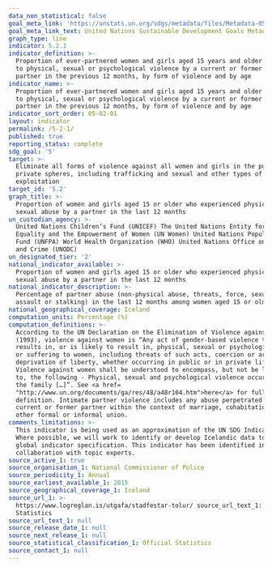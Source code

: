 ```yaml
---
data_non_statistical: false
goal_meta_link: 'https://unstats.un.org/sdgs/metadata/files/Metadata-05-02-01.pdf'
goal_meta_link_text: United Nations Sustainable Development Goals Metadata (PDF 518 KB)
graph_type: line
indicator: 5.2.1
indicator_definition: >-
  Proportion of ever-partnered women and girls aged 15 years and older subjected
  to physical, sexual or psychological violence by a current or former intimate
  partner in the previous 12 months, by form of violence and by age
indicator_name: >-
  Proportion of ever-partnered women and girls aged 15 years and older subjected
  to physical, sexual or psychological violence by a current or former intimate
  partner in the previous 12 months, by form of violence and by age
indicator_sort_order: 05-02-01
layout: indicator
permalink: /5-2-1/
published: true
reporting_status: complete
sdg_goal: '5'
target: >-
  Eliminate all forms of violence against all women and girls in the public and
  private spheres, including trafficking and sexual and other types of
  exploitation
target_id: '5.2'
graph_title: >-
  Proportion of women and girls aged 15 or older who experienced physical or
  sexual abuse by a partner in the last 12 months
un_custodian_agency: >-
  United Nations Children’s Fund (UNICEF) The United Nations Entity for Gender
  Equality and the Empowerment of Women (UN Women) United Nations Population
  Fund (UNFPA) World Health Organization (WHO) United Nations Office on Drugs
  and Crime (UNODC)  
un_designated_tier: '2'
national_indicator_available: >-
  Proportion of women and girls aged 15 or older who experienced physical or
  sexual abuse by a partner in the last 12 months
national_indicator_description: >-
  Percentage of partner abuse (non-physical abuse, threats, force, sexual
  assault or stalking) in the last 12 months among women aged 15 or older.
national_geographical_coverage: Iceland
computation_units: Percentage (%)
computation_definitions: >-
  According to the UN Declaration on the Elimination of Violence against Women
  (1993), violence against women is “Any act of gender-based violence that
  results in, or is likely to result in, physical, sexual or psychological harm
  or suffering to women, including threats of such acts, coercion or arbitrary
  deprivation of liberty, whether occurring in public or in private life.
  Violence against women shall be understood to encompass, but not be limited
  to, the following - Physical, sexual and psychological violence occurring in
  the family […]”. See <a href=
  "http://www.un.org/documents/ga/res/48/a48r104.htm">here</a> for full
  definition. Intimate partner violence includes any abuse perpetrated by a
  current or former partner within the context of marriage, cohabitation or any
  other formal or informal union.
comments_limitations: >-
  This indicator is being used as an approximation of the UN SDG Indicator.
  Where possible, we will work to identify or develop Icelandic data to meet the
  global indicator specification. This indicator has been identified in
  collaboration with topic experts.
source_active_1: true
source_organisation_1: National Commissioner of Police
source_periodicity_1: Annual
source_earliest_available_1: 2015
source_geographical_coverage_1: Iceland
source_url_1: >-
  https://www.logreglan.is/utgafa/stadfestar-tolur/ source_url_text_1: Crime
  Statistics
source_url_text_1: null
source_release_date_1: null
source_next_release_1: null
source_statistical_classification_1: Official Statistics
source_contact_1: null
---
```


